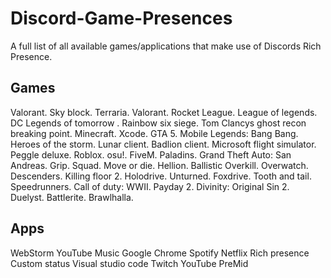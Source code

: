 # Discord-Game-Presences
A full list of all available games/applications that make use of Discords Rich Presence. 


## Games
Valorant.
Sky block.
Terraria. 
Valorant.
Rocket League.
League of legends. 
DC Legends of tomorrow .
Rainbow six siege. 
Tom Clancys ghost recon breaking point.
Minecraft.
Xcode.
GTA 5.
Mobile Legends: Bang Bang.
Heroes of the storm.
Lunar client.
Badlion client.
Microsoft flight simulator.
Peggle deluxe.
Roblox.
osu!.
FiveM.
Paladins.
Grand Theft Auto: San Andreas.
Grip.
Squad.
Move or die. 
Hellion.
Ballistic Overkill.
Overwatch.
Descenders.
Killing floor 2. 
Holodrive.
Unturned.
Foxdrive.
Tooth and tail.
Speedrunners.
Call of duty: WWII.
Payday 2.
Divinity: Original Sin 2.
Duelyst.
Battlerite.
Brawlhalla.


## Apps

WebStorm
YouTube Music
Google Chrome
Spotify
Netflix
Rich presence 
Custom status 
Visual studio code
Twitch 
YouTube
PreMid
